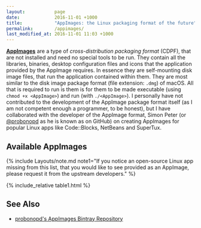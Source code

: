 ```yaml
---
layout:           page
date:             2016-11-01 +1000
title:            "AppImages: the Linux packaging format of the future"
permalink:        /appimages/
last_modified_at: 2016-11-01 11:03 +1000
---
```


[**AppImages**](http://appimage.org/) are a type of *cross-distribution packaging format* (CDPF), that are not installed and need no special tools to be run. They contain all the libraries, binaries, desktop configuration files and icons that the application provided by the AppImage requires. In essence they are self-mounting disk image files, that run the application contained within them. They are most similar to the disk image package format (file extension: `.dmg`) of macOS. All that is required to run is them is for them to be made executable (using `chmod +x <AppImage>`) and run (with `./<AppImage>`). I personally have not contributed to the development of the AppImage package format itself (as I am not competent enough a programmer, to be honest), but I have collaborated with the developer of the AppImage format, Simon Peter (or [@probonopd](https://github.com/probonopd) as he is known as on GitHub) on creating AppImages for popular Linux apps like Code::Blocks, NetBeans and SuperTux.

## Available AppImages
{% include Layouts/note.md note1="If you notice an open-source Linux app missing from this list, that you would like to see provided as an AppImage, please request it from the upstream developers." %}

{% include_relative table1.html %}

## See Also
* [probonopd's AppImages Bintray Repository](https://bintray.com/probono/AppImages/)
